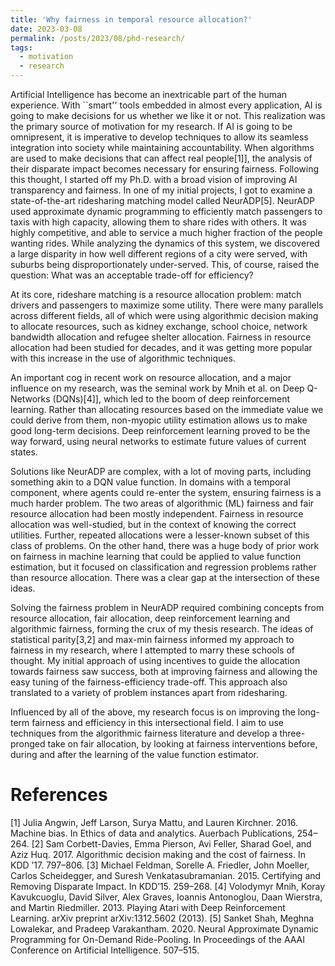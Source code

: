 ```yaml
---
title: 'Why fairness in temporal resource allocation?'
date: 2023-03-08
permalink: /posts/2023/08/phd-research/
tags:
  - motivation
  - research
---
```

Artificial Intelligence has become an inextricable part of the human experience. With ``smart'' tools embedded in almost every application, AI is going to make decisions for us whether we like it or not. This realization was the primary source of motivation for my research. If AI is going to be omnipresent, it is imperative to develop techniques to allow its seamless integration into society while maintaining accountability. When algorithms are used to make decisions that can affect real people[1]], the analysis of their disparate impact becomes necessary for ensuring fairness.
Following this thought, I started off my Ph.D. with a broad vision of improving AI transparency and fairness. In one of my initial projects, I got to examine a state-of-the-art ridesharing matching model called NeurADP[5]. NeurADP used approximate dynamic programming to efficiently match passengers to taxis with high capacity, allowing them to share rides with others. It was highly competitive, and able to service a much higher fraction of the people wanting rides. While analyzing the dynamics of this system, we discovered a large disparity in how well different regions of a city were served, with suburbs being disproportionately under-served. This, of course, raised the question: What was an acceptable trade-off for efficiency?

At its core, rideshare matching is a resource allocation problem: match drivers and passengers to maximize some utility. There were many parallels across different fields, all of which were using algorithmic decision making to allocate resources, such as kidney exchange, school choice, network bandwidth allocation and refugee shelter allocation. Fairness in resource allocation had been studied for decades, and it was getting more popular with this increase in the use of algorithmic techniques.

An important cog in recent work on resource allocation, and a major influence on my research, was the seminal work by Mnih et al. on Deep Q-Networks (DQNs)[4]], which led to the boom of deep reinforcement learning. Rather than allocating resources based on the immediate value we could derive from them, non-myopic utility estimation allows us to make good long-term decisions. Deep reinforcement learning proved to be the way forward, using neural networks to estimate future values of current states. 

Solutions like NeurADP are complex, with a lot of moving parts, including something akin to a DQN value function. In domains with a temporal component, where agents could re-enter the system, ensuring fairness is a much harder problem. The two areas of algorithmic (ML) fairness and fair resource allocation had been mostly independent.
Fairness in resource allocation was well-studied, but in the context of knowing the correct utilities. Further, repeated allocations were a lesser-known subset of this class of problems.
On the other hand, there was a huge body of prior work on fairness in machine learning that could be applied to value function estimation, but it focused on classification and regression problems rather than resource allocation. There was a clear gap at the intersection of these ideas.

Solving the fairness problem in NeurADP required combining concepts from resource allocation, fair allocation, deep reinforcement learning and algorithmic fairness, forming the crux of my thesis research. The ideas of statistical parity[3,2] and max-min fairness informed my approach to fairness in my research, where I attempted to marry these schools of thought. My initial approach of using incentives to guide the allocation towards fairness saw success, both at improving fairness and allowing the easy tuning of the fairness-efficiency trade-off. This approach also translated to a variety of problem instances apart from ridesharing. 

Influenced by all of the above, my research focus is on improving the long-term fairness and efficiency in this intersectional field. I aim to use techniques from the algorithmic fairness literature and develop a three-pronged take on fair allocation, by looking at fairness interventions before, during and after the learning of the value function estimator.

References
======
[1] Julia Angwin, Jeff Larson, Surya Mattu, and Lauren Kirchner. 2016. Machine bias. In Ethics of data and analytics. Auerbach Publications, 254–264.
[2] Sam Corbett-Davies, Emma Pierson, Avi Feller, Sharad Goel, and Aziz Huq. 2017. Algorithmic decision making and the cost of fairness. In KDD ’17. 797–806.
[3] Michael Feldman, Sorelle A. Friedler, John Moeller, Carlos Scheidegger, and Suresh Venkatasubramanian. 2015. Certifying and Removing Disparate Impact. In KDD’15. 259–268.
[4] Volodymyr Mnih, Koray Kavukcuoglu, David Silver, Alex Graves, Ioannis Antonoglou, Daan Wierstra, and Martin Riedmiller. 2013. Playing Atari with Deep Reinforcement Learning. arXiv preprint arXiv:1312.5602 (2013).
[5] Sanket Shah, Meghna Lowalekar, and Pradeep Varakantham. 2020. Neural Approximate Dynamic Programming for On-Demand Ride-Pooling. In Proceedings of the AAAI Conference on Artificial Intelligence. 507–515.
